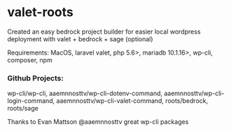 # valet-roots
Created an easy bedrock project builder for easier local wordpress deployment with valet + bedrock + sage (optional)

Requirements: MacOS, laravel valet, php 5.6>, mariadb 10.1.16>, wp-cli, composer, npm

### Github Projects: 
wp-cli/wp-cli, aaemnnosttv/wp-cli-dotenv-command, aaemnnosttv/wp-cli-login-command, aaemnnosttv/wp-cli-valet-command, roots/bedrock, roots/sage

Thanks to Evan Mattson @aaemnnosttv great wp-cli packages
